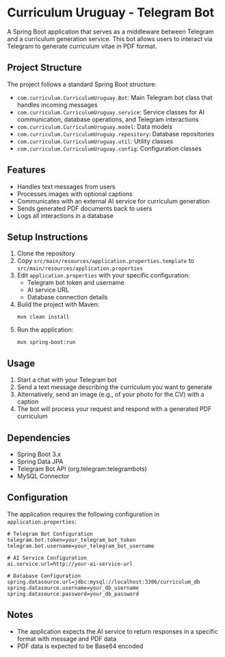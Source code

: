 # Curriculum Uruguay - Telegram Bot

A Spring Boot application that serves as a middleware between Telegram and a curriculum generation service. This bot allows users to interact via Telegram to generate curriculum vitae in PDF format.

## Project Structure

The project follows a standard Spring Boot structure:

- `com.curriculum.CurriculumUruguay.Bot`: Main Telegram bot class that handles incoming messages
- `com.curriculum.CurriculumUruguay.service`: Service classes for AI communication, database operations, and Telegram interactions
- `com.curriculum.CurriculumUruguay.model`: Data models
- `com.curriculum.CurriculumUruguay.repository`: Database repositories
- `com.curriculum.CurriculumUruguay.util`: Utility classes
- `com.curriculum.CurriculumUruguay.config`: Configuration classes

## Features

- Handles text messages from users
- Processes images with optional captions
- Communicates with an external AI service for curriculum generation
- Sends generated PDF documents back to users
- Logs all interactions in a database

## Setup Instructions

1. Clone the repository
2. Copy `src/main/resources/application.properties.template` to `src/main/resources/application.properties`
3. Edit `application.properties` with your specific configuration:
   - Telegram bot token and username
   - AI service URL
   - Database connection details
4. Build the project with Maven:
   ```
   mvn clean install
   ```
5. Run the application:
   ```
   mvn spring-boot:run
   ```

## Usage

1. Start a chat with your Telegram bot
2. Send a text message describing the curriculum you want to generate
3. Alternatively, send an image (e.g., of your photo for the CV) with a caption
4. The bot will process your request and respond with a generated PDF curriculum

## Dependencies

- Spring Boot 3.x
- Spring Data JPA
- Telegram Bot API (org.telegram:telegrambots)
- MySQL Connector

## Configuration

The application requires the following configuration in `application.properties`:

```properties
# Telegram Bot Configuration
telegram.bot.token=your_telegram_bot_token
telegram.bot.username=your_telegram_bot_username

# AI Service Configuration
ai.service.url=http://your-ai-service-url

# Database Configuration
spring.datasource.url=jdbc:mysql://localhost:3306/curriculum_db
spring.datasource.username=your_db_username
spring.datasource.password=your_db_password
```

## Notes

- The application expects the AI service to return responses in a specific format with message and PDF data
- PDF data is expected to be Base64 encoded
